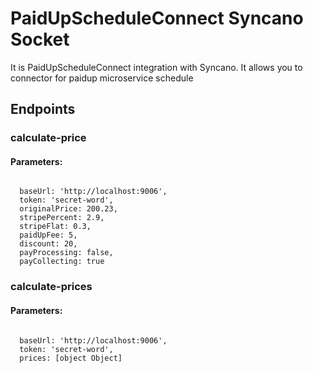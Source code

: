 # PaidUpScheduleConnect Syncano Socket

It is PaidUpScheduleConnect integration with Syncano. It allows you to connector for paidup microservice schedule

## Endpoints

### calculate-price

#### Parameters:
```

  baseUrl: 'http://localhost:9006',
  token: 'secret-word',
  originalPrice: 200.23,
  stripePercent: 2.9,
  stripeFlat: 0.3,
  paidUpFee: 5,
  discount: 20,
  payProcessing: false,
  payCollecting: true
```


### calculate-prices

#### Parameters:
```

  baseUrl: 'http://localhost:9006',
  token: 'secret-word',
  prices: [object Object]
```

